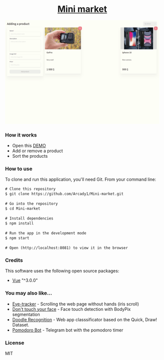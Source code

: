 <h1 align="center">
  <a href="https://vue-mini-market.herokuapp.com/">
    <img src="https://image.flaticon.com/icons/png/512/3144/3144456.png" alt="" width="400px"></img>
  </a>
  <br>
  <a href="https://tot-system-chat.herokuapp.com/">Mini market</a>
  <br>
</h1>

![GIF][0]

### How it works
* Open this [DEMO][1]
* Add or remove a product
* Sort the products

### How to use

To clone and run this application, you'll need Git. From your command line:

```
# Clone this repository
$ git clone https://github.com/Arcady1/Mini-market.git

# Go into the repository
$ cd Mini-market

# Install dependencies
$ npm install

# Run the app in the development mode
$ npm start

# Open (http://localhost:8081) to view it in the browser
```

### Credits
This software uses the following open source packages:

* [Vue][2] "^3.0.0"

### You may also like...
* [Eye-tracker][5] - Scrolling the web page without hands (iris scroll) 
* [Don't touch your face][6] - Face touch detection with BodyPix segmentation
* [Doodle Recognition][7] - Web app classsificator based on the Quick, Draw! Dataset.
* [Pomodoro Bot][8] - Telegram bot with the pomodoro timer

### License
MIT

[0]: https://github.com/Arcady1/Mini-market/blob/master/github_gif/demo.gif
[1]: https://vue-mini-market.herokuapp.com/
[2]: https://github.com/vuejs/vue
[5]: https://github.com/Arcady1/Eye-tracker
[6]: https://github.com/Arcady1/Do-not-touch-your-face
[7]: https://github.com/Arcady1/Doodle-Recognition-Web
[8]: https://github.com/Arcady1/Telegram-Pomodoro-Bot

